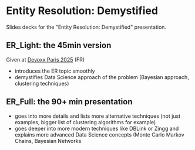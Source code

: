 # Entity Resolution: Demystified

Slides decks for the "Entity Resolution: Demystified" presentation.

## ER_Light: the 45min version 
Given at [Devoxx Paris 2025](https://www.devoxx.fr) (FR)
* introduces the ER topic smoothly
* demystifies Data Science approach of the problem (Bayesian approach, clustering techniques)

## ER_Full: the 90+ min presentation
* goes into more details and lists more alternative techniques (not just examples, bigger list of clustering algorithms for example)
* goes deeper into more modern techniques like DBLink or Zingg and explains more advanced Data Science concepts (Monte Carlo Markov Chains, Bayesian Networks
